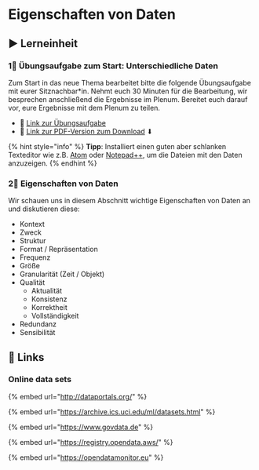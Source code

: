 # Eigenschaften von Daten

## ▶ Lerneinheit

### 1⃣ Übungsaufgabe zum Start: Unterschiedliche Daten

Zum Start in das neue Thema bearbeitet bitte die folgende Übungsaufgabe mit eurer Sitznachbar\*in. Nehmt euch 30 Minuten für die Bearbeitung, wir besprechen anschließend die Ergebnisse im Plenum. Bereitet euch darauf vor, eure Ergebnisse mit dem Plenum zu teilen.

* 🔗 [Link zur Übungsaufgabe](https://docs.google.com/document/d/1FvpvXtyhivfl8-bDHRr13cwNpd2-G5LMR843B0O1vCo/preview)
* 🔗 [Link zur PDF-Version zum Download](https://docs.google.com/document/d/1FvpvXtyhivfl8-bDHRr13cwNpd2-G5LMR843B0O1vCo/export/pdf) ⬇

{% hint style="info" %}
**Tipp**: Installiert einen guten aber schlanken Texteditor wie z.B. [Atom](https://atom.io/) oder [Notepad++](https://notepad-plus-plus.org/download/v7.6.6.html), um die Dateien mit den Daten anzuzeigen.
{% endhint %}

### 2⃣ Eigenschaften von Daten

Wir schauen uns in diesem Abschnitt wichtige Eigenschaften von Daten an und diskutieren diese:

* Kontext
* Zweck
* Struktur
* Format / Repräsentation
* Frequenz
* Größe
* Granularität \(Zeit / Objekt\)
* Qualität
  * Aktualität
  * Konsistenz
  * Korrektheit
  * Vollständigkeit
* Redundanz
* Sensibilität

## 🔗 Links

### Online data sets

{% embed url="http://dataportals.org/" %}

{% embed url="https://archive.ics.uci.edu/ml/datasets.html" %}

{% embed url="https://www.govdata.de" %}

{% embed url="https://registry.opendata.aws/" %}

{% embed url="https://opendatamonitor.eu" %}




